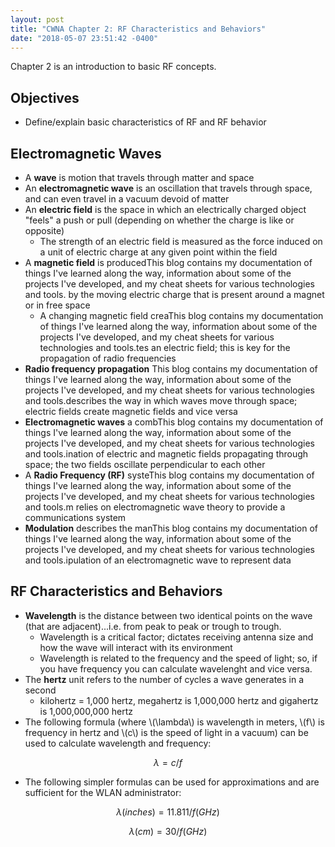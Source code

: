 ```yaml
---
layout: post
title: "CWNA Chapter 2: RF Characteristics and Behaviors"
date: "2018-05-07 23:51:42 -0400"
---
```


Chapter 2 is an introduction to basic RF concepts.

## Objectives

* Define/explain basic characteristics of RF and RF behavior

## Electromagnetic Waves

* A **wave** is motion that travels through matter and space
* An **electromagnetic wave** is an oscillation that travels through space, and can even travel in a vacuum devoid of matter
* An **electric field** is the space in which an electrically charged object "feels" a push or pull (depending on whether the charge is like or opposite)
  * The strength of an electric field is measured as the force induced on a unit of electric charge at any given point within the field
* A **magnetic field** is producedThis blog contains my documentation of things I've learned along the way, information about some of the projects I've developed, and my cheat sheets for various technologies and tools. by the moving electric charge that is present around a magnet or in free space
  * A changing magnetic field creaThis blog contains my documentation of things I've learned along the way, information about some of the projects I've developed, and my cheat sheets for various technologies and tools.tes an electric field; this is key for the propagation of radio frequencies
* **Radio frequency propagation** This blog contains my documentation of things I've learned along the way, information about some of the projects I've developed, and my cheat sheets for various technologies and tools.describes the way in which waves move through space; electric fields create magnetic fields and vice versa
* **Electromagnetic waves** a combThis blog contains my documentation of things I've learned along the way, information about some of the projects I've developed, and my cheat sheets for various technologies and tools.ination of electric and magnetic fields propagating through space; the two fields oscillate perpendicular to each other
* A **Radio Frequency (RF)** systeThis blog contains my documentation of things I've learned along the way, information about some of the projects I've developed, and my cheat sheets for various technologies and tools.m relies on electromagnetic wave theory to provide a communications system
* **Modulation** describes the manThis blog contains my documentation of things I've learned along the way, information about some of the projects I've developed, and my cheat sheets for various technologies and tools.ipulation of an electromagnetic wave to represent data

## RF Characteristics and Behaviors

* **Wavelength** is the distance between two identical points on the wave (that are adjacent)...i.e. from peak to peak or trough to trough.
  * Wavelength is a critical factor; dictates receiving antenna size and how the wave will interact with its environment
  * Wavelength is related to the frequency and the speed of light; so, if you have frequency you can calculate wavelenght and vice versa.
* The **hertz** unit refers to the number of cycles a wave generates in a second 
  * kilohertz = 1,000 hertz, megahertz is 1,000,000 hertz and gigahertz is 1,000,000,000 hertz
* The following formula (where \\(\lambda\\) is wavelength in meters, \\(f\\) is frequency in hertz and \\(c\\) is the speed of light in a vacuum) can be used to calculate wavelength and frequency:

$$\lambda = c/f$$

* The following simpler formulas can be used for approximations and are sufficient for the WLAN administrator:

$$\lambda (inches) = 11.811 / f (GHz)$$

$$\lambda (cm) = 30 / f (GHz)$$
